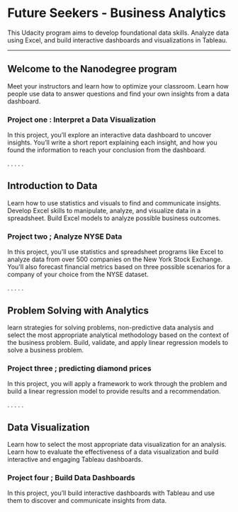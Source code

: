 

# Future Seekers - Business Analytics





This Udacity program aims to develop foundational data skills. Analyze data using Excel, and build interactive dashboards and visualizations in Tableau.






---------------







## Welcome to the Nanodegree program 


Meet your instructors and learn how to optimize your classroom. Learn how people use data to answer questions and find your own insights from a data dashboard.




### Project one : Interpret a Data Visualization


In this project, you’ll explore an interactive data dashboard to uncover insights. You’ll write a short report explaining each insight, and how you found the information to reach your conclusion from the dashboard.



.
.
.
.
.


## Introduction to Data


Learn how to use statistics and visuals to find and communicate insights. Develop Excel skills to manipulate, analyze, and visualize data in a spreadsheet. Build Excel models to analyze possible business outcomes. 




### Project two ; Analyze NYSE Data


In this project, you'll use statistics and spreadsheet programs like Excel to analyze data from over 500 companies on the New York Stock Exchange. You'll also forecast financial metrics based on three possible scenarios for a company of your choice from the NYSE dataset.


.
.
.
.
.


## Problem Solving with Analytics


learn strategies for solving problems, non-predictive data analysis and select the most appropriate analytical methodology based on the context of the business problem. Build, validate, and apply linear regression models to solve a business problem.




### Project three ; predicting diamond prices


In this project, you will apply a framework to work through the problem and build a linear regression model to provide results and a recommendation. 


.
.
.
.
.


## Data Visualization


Learn how to select the most appropriate data visualization for an analysis. Learn how to evaluate the effectiveness of a data visualization and build interactive and engaging Tableau dashboards.




 ### Project four ; Build Data Dashboards
 
 
 In this project, you’ll build interactive dashboards with Tableau and use them to discover and communicate insights from data.
 
 
 
 
 
 
 









